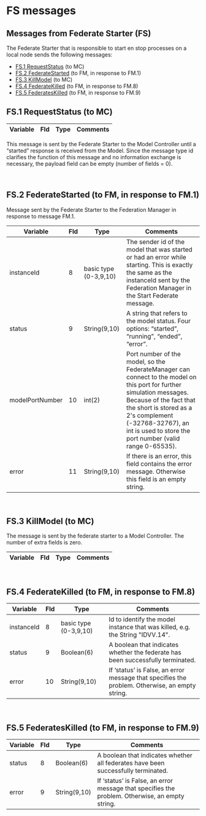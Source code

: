 # FS messages

## Messages from Federate Starter (FS)

The Federate Starter that is responsible to start en stop processes on a local node sends the following messages:

* <a href="#fs1">FS.1 RequestStatus</a> (to MC)
* <a href="#fs2">FS.2 FederateStarted</a> (to FM, in response to FM.1)
* <a href="#fs3">FS.3 KillModel</a> (to MC)
* <a href="#fs4">FS.4 FederateKilled</a> (to FM, in response to FM.8)
* <a href="#fs5">FS.5 FederatesKilled</a> (to FM, in response to FM.9)


## FS.1 RequestStatus (to MC) <a id="fs1"></a>

| Variable | Fld | Type | Comments |
| ----------- | ----- | ------ | -------------- |

This message is sent by the Federate Starter to the Model Controller until a “started” response is received from the Model. Since the message type id clarifies the function of this message and no information exchange is necessary, the payload field can be empty (number of fields = 0).

<br>

## FS.2 FederateStarted (to FM, in response to FM.1) <a id="fs2"></a>

Message sent by the Federate Starter to the Federation Manager in response to message FM.1.

| Variable | Fld | Type | Comments |
| ----------- | ----- | ------ | -------------- |
| instanceId | 8 | basic type (0-3,9,10) | The sender id of the model that was started or had an error while starting. This is exactly the same as the instanceId sent by the Federation Manager in the Start Federate message. |
| status | 9 | String(9,10) | A string that refers to the model status. Four options: “started”, “running”, “ended”, “error”. |
| modelPortNumber | 10 | int(2) | Port number of the model, so the FederateManager can connect to the model on this port for further simulation messages. Because of the fact that the short is stored as a 2's complement (-32768-32767), an int is used to store the port number (valid range 0-65535). |
| error | 11 | String(9,10) | If there is an error, this field contains the error message. Otherwise this field is an empty string. |
<br>


## FS.3 KillModel (to MC) <a id="fs3"></a>

The message is sent by the federate starter to a Model Controller. The number of extra fields is zero.

| Variable | Fld | Type | Comments |
| ----------- | ----- | ------ | -------------- |
<br>


## FS.4 FederateKilled (to FM, in response to FM.8) <a id="fs4"></a>

| Variable | Fld | Type | Comments |
| ----------- | ----- | ------ | -------------- |
| instanceId | 8 | basic type (0-3,9,10) | Id to identify the model instance that was killed, e.g. the String "IDVV.14". |
| status | 9 | Boolean(6) | A boolean that indicates whether the federate has been successfully terminated. |
| error | 10 | String(9,10) | If ‘status’ is False, an error message that specifies the problem. Otherwise, an empty string. |
<br>


## FS.5 FederatesKilled (to FM, in response to FM.9) <a id="fs5"></a>

| Variable | Fld | Type | Comments |
| ----------- | ----- | ------ | -------------- |
| status | 8 | Boolean(6) | A boolean that indicates whether all federates have been successfully terminated. |
| error | 9 | String(9,10) | If ‘status’ is False, an error message that specifies the problem. Otherwise, an empty string. |
<br>

